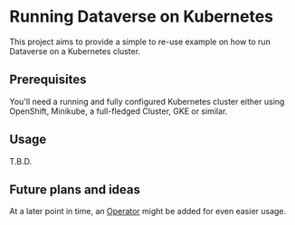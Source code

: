 # Running Dataverse on Kubernetes

This project aims to provide a simple to re-use example on how to run
Dataverse on a Kubernetes cluster.

## Prerequisites

You'll need a running and fully configured Kubernetes cluster either
using OpenShift, Minikube, a full-fledged Cluster, GKE or similar.

## Usage

T.B.D.

## Future plans and ideas

At a later point in time, an [Operator](https://coreos.com/operators/) might be
added for even easier usage.
